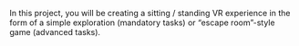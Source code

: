 In this project, you will be creating a sitting / standing VR experience in the form of a simple exploration (mandatory tasks) or “escape room”-style game (advanced tasks).